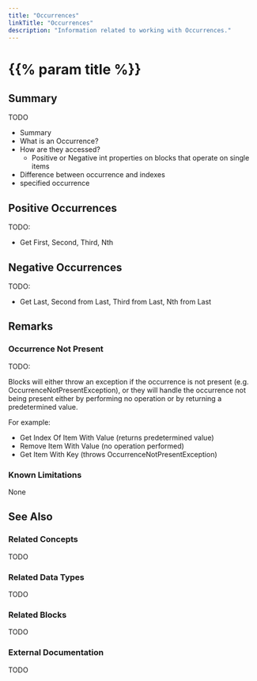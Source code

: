 ```yaml
---
title: "Occurrences"
linkTitle: "Occurrences"
description: "Information related to working with Occurrences."
---
```


# {{% param title %}}

## Summary

TODO

- Summary
- What is an Occurrence?
- How are they accessed?
  - Positive or Negative int properties on blocks that operate on single items
- Difference between occurrence and indexes
- specified occurrence

## Positive Occurrences

TODO:

- Get First, Second, Third, Nth

## Negative Occurrences

TODO:

- Get Last, Second from Last, Third from Last, Nth from Last

## Remarks

### Occurrence Not Present

TODO:

Blocks will either throw an exception if the occurrence is not present (e.g. OccurrenceNotPresentException), or they will handle the occurrence not being present either by performing no operation or by returning a predetermined value.

For example:

- Get Index Of Item With Value (returns predetermined value)
- Remove Item With Value (no operation performed)
- Get Item With Key (throws OccurrenceNotPresentException)

### Known Limitations

None

## See Also

### Related Concepts

TODO

### Related Data Types

TODO

### Related Blocks

TODO

### External Documentation

TODO
